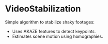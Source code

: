 # VideoStabilization
Simple algorithm to stabilize shaky footages:
- Uses AKAZE features to detect keypoints.
- Estimates scene motion using homographies.

